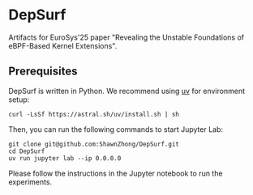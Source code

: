 DepSurf
===


Artifacts for EuroSys'25 paper "Revealing the Unstable Foundations of eBPF-Based Kernel Extensions".

## Prerequisites

DepSurf is written in Python. We recommend using [uv](https://astral.sh/uv/) for environment setup: 

```
curl -LsSf https://astral.sh/uv/install.sh | sh
```

Then, you can run the following commands to start Jupyter Lab:

```
git clone git@github.com:ShawnZhong/DepSurf.git
cd DepSurf
uv run jupyter lab --ip 0.0.0.0
```

Please follow the instructions in the Jupyter notebook to run the experiments.